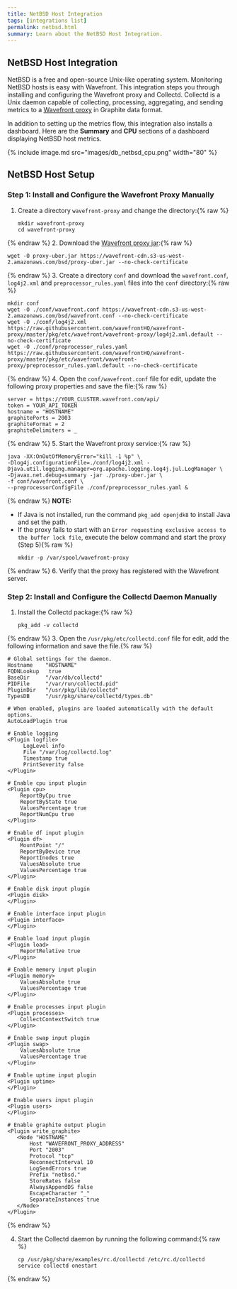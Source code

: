 ```yaml
---
title: NetBSD Host Integration
tags: [integrations list]
permalink: netbsd.html
summary: Learn about the NetBSD Host Integration.
---
```

## NetBSD Host Integration

NetBSD is a free and open-source Unix-like operating system. Monitoring NetBSD hosts is easy with Wavefront. This integration steps you through installing and configuring the Wavefront proxy and Collectd. Collectd is a Unix daemon capable of collecting, processing, aggregating, and sending metrics to a [Wavefront proxy](https://docs.wavefront.com/proxies.html) in Graphite data format.

In addition to setting up the metrics flow, this integration also installs a dashboard. Here are the **Summary** and **CPU** sections of a dashboard displaying NetBSD host metrics.

{% include image.md src="images/db_netbsd_cpu.png" width="80" %}

## NetBSD Host Setup



### Step 1: Install and Configure the Wavefront Proxy Manually

1. Create a directory `wavefront-proxy` and change the directory:{% raw %}
   ```
   mkdir wavefront-proxy
   cd wavefront-proxy
   ```
{% endraw %}
2. Download the [Wavefront proxy jar](https://wavefront-cdn.s3-us-west-2.amazonaws.com/bsd/proxy-uber.jar):{% raw %}
   ```
   wget -O proxy-uber.jar https://wavefront-cdn.s3-us-west-2.amazonaws.com/bsd/proxy-uber.jar --no-check-certificate
   ```
{% endraw %}
3. Create a directory `conf` and download the `wavefront.conf`, `log4j2.xml` and `preprocessor_rules.yaml` files into the `conf` directory:{% raw %}
   ```
   mkdir conf
   wget -O ./conf/wavefront.conf https://wavefront-cdn.s3-us-west-2.amazonaws.com/bsd/wavefront.conf --no-check-certificate
   wget -O ./conf/log4j2.xml https://raw.githubusercontent.com/wavefrontHQ/wavefront-proxy/master/pkg/etc/wavefront/wavefront-proxy/log4j2.xml.default --no-check-certificate
   wget -O ./conf/preprocessor_rules.yaml https://raw.githubusercontent.com/wavefrontHQ/wavefront-proxy/master/pkg/etc/wavefront/wavefront-proxy/preprocessor_rules.yaml.default --no-check-certificate
   ```
{% endraw %}
4. Open the `conf/wavefront.conf` file for edit, update the following proxy properties and save the file:{% raw %}
   ```
   server = https://YOUR_CLUSTER.wavefront.com/api/
   token = YOUR_API_TOKEN
   hostname = "HOSTNAME"
   graphitePorts = 2003
   graphiteFormat = 2
   graphiteDelimiters = _

   ```
{% endraw %}
5. Start the Wavefront proxy service:{% raw %}
   ```
   java -XX:OnOutOfMemoryError="kill -1 %p" \
   -Dlog4j.configurationFile=./conf/log4j2.xml -Djava.util.logging.manager=org.apache.logging.log4j.jul.LogManager \
   -Djavax.net.debug=summary -jar ./proxy-uber.jar \
   -f conf/wavefront.conf \
   --preprocessorConfigFile ./conf/preprocessor_rules.yaml &
   ```
{% endraw %}
   **NOTE:**
   * If Java is not installed, run the command `pkg_add openjdk8` to install Java and set the path.
   * If the proxy fails to start with an `Error requesting exclusive access to the buffer lock file`, execute the below command and start the proxy (Step 5){% raw %}
      ```
      mkdir -p /var/spool/wavefront-proxy
      ```
{% endraw %}
6. Verify that the proxy has registered with the Wavefront server.

### Step 2: Install and Configure the Collectd Daemon Manually

1. Install the Collectd package:{% raw %}
   ```
   pkg_add -v collectd
   ```
{% endraw %}
3. Open the `/usr/pkg/etc/collectd.conf` file for edit, add the following information and save the file.{% raw %}
   ```
   # Global settings for the daemon.
   Hostname    "HOSTNAME"
   FQDNLookup   true
   BaseDir     "/var/db/collectd"
   PIDFile     "/var/run/collectd.pid"
   PluginDir   "/usr/pkg/lib/collectd"
   TypesDB     "/usr/pkg/share/collectd/types.db"

   # When enabled, plugins are loaded automatically with the default options.
   AutoLoadPlugin true

   # Enable logging
   <Plugin logfile>
        LogLevel info
        File "/var/log/collectd.log"
        Timestamp true
        PrintSeverity false
   </Plugin>

   # Enable cpu input plugin
   <Plugin cpu>
       ReportByCpu true
       ReportByState true
       ValuesPercentage true
       ReportNumCpu true
   </Plugin>

   # Enable df input plugin
   <Plugin df>
       MountPoint "/"
       ReportByDevice true
       ReportInodes true
       ValuesAbsolute true
       ValuesPercentage true
   </Plugin>

   # Enable disk input plugin
   <Plugin disk>
   </Plugin>

   # Enable interface input plugin
   <Plugin interface>
   </Plugin>

   # Enable load input plugin
   <Plugin load>
       ReportRelative true
   </Plugin>

   # Enable memory input plugin
   <Plugin memory>
       ValuesAbsolute true
       ValuesPercentage true
   </Plugin>

   # Enable processes input plugin
   <Plugin processes>
       CollectContextSwitch true
   </Plugin>

   # Enable swap input plugin
   <Plugin swap>
       ValuesAbsolute true
       ValuesPercentage true
   </Plugin>

   # Enable uptime input plugin
   <Plugin uptime>
   </Plugin>

   # Enable users input plugin
   <Plugin users>
   </Plugin>

   # Enable graphite output plugin
   <Plugin write_graphite>
      <Node "HOSTNAME"
          Host "WAVEFRONT_PROXY_ADDRESS"
          Port "2003"
          Protocol "tcp"
          ReconnectInterval 10
          LogSendErrors true
          Prefix "netbsd."
          StoreRates false
          AlwaysAppendDS false
          EscapeCharacter "_"
          SeparateInstances true
      </Node>
   </Plugin>
   ```
{% endraw %}

4. Start the Collectd daemon by running the following command:{% raw %}
   ```
   cp /usr/pkg/share/examples/rc.d/collectd /etc/rc.d/collectd
   service collectd onestart
   ```
{% endraw %}



